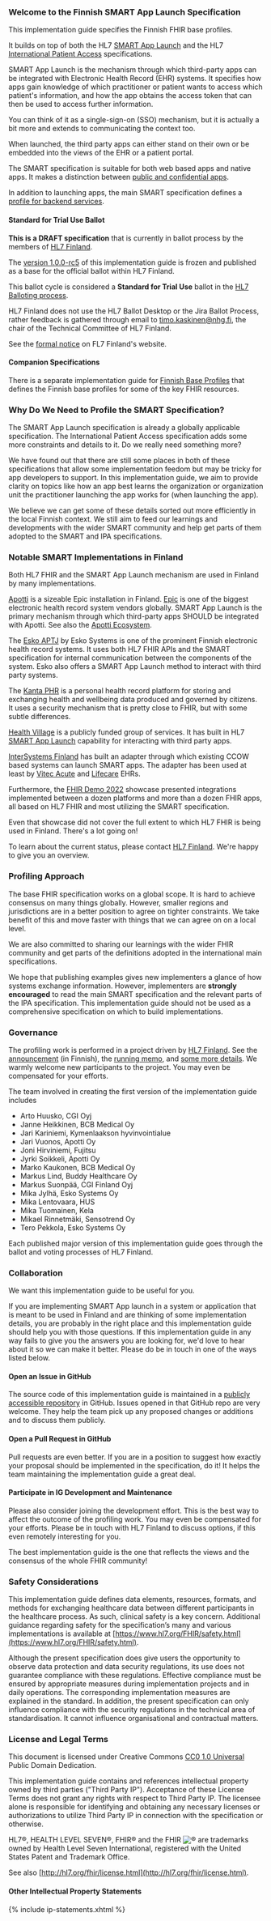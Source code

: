 ### Welcome to the Finnish SMART App Launch Specification

This implementation guide specifies the Finnish FHIR base profiles.

It builds on top of both the HL7
[SMART App Launch](https://hl7.org/fhir/smart-app-launch/)
and the HL7
[International Patient Access](https://build.fhir.org/ig/HL7/fhir-ipa/)
specifications.

SMART App Launch is the mechanism through which third-party apps can be integrated with Electronic
Health Record (EHR) systems. It specifies how apps gain knowledge of which practitioner or patient
wants to access which patient's information, and how the app obtains the access token that can then
be used to access further information.

You can think of it as a single-sign-on (SSO) mechanism, but it is actually a bit more and extends
to communicating the context too.

When launched, the third party apps can either stand on their own or be embedded into the views of
the EHR or a patient portal.

The SMART specification is suitable for both web based apps and native apps. It makes a distinction
between
[public and confidential apps](https://hl7.org/fhir/smart-app-launch/app-launch.html#support-for-public-and-confidential-apps).

In addition to launching apps, the main SMART specification defines a
[profile for backend services](https://hl7.org/fhir/smart-app-launch/backend-services.html).

<section id="stu-ballot" class="stu-note">
  <h4>Standard for Trial Use Ballot</h4>
  <p><strong>This is a DRAFT specification</strong> that is currently in ballot process by the
  members of <a href="https://www.hl7.fi">HL7 Finland</a>.</p>
  <p>The <a
  href="https://www.hl7.fi/fhir/finnish-smart/1.0-rc5/">version 1.0.0-rc5</a> of
  this implementation guide is frozen and published as a base for the official ballot within HL7
  Finland.</p>
  <p>This ballot cycle is considered a <strong>Standard for Trial Use</strong> ballot in the <a
  href="https://confluence.hl7.org/display/HL7/HL7+Balloting">HL7 Balloting process</a>.</p>
  <p>HL7 Finland does not use the HL7 Ballot Desktop or the Jira Ballot Process, rather feedback is
  gathered through email to <a href="mailto:timo.kaskinen@nhg.fi">timo.kaskinen@nhg.fi</a>, the
  chair of the Technical Committee of HL7 Finland.</p>
  <p>See the <a href="https://www.hl7.fi/hl7-aanestys-kansalliset-fhir-soveltamisoppaat/">formal
  notice</a> on FL7 Finland's website.</p>
</section>

#### Companion Specifications

There is a separate implementation guide for
[Finnish Base Profiles](https://hl7.fi/fhir/finnish-base-profiles/) that defines the Finnish base
profiles for some of the key FHIR resources.

### Why Do We Need to Profile the SMART Specification?

The SMART App Launch specification is already a globally applicable specification. The
International Patient Access specification adds some more constraints and details to it. Do we
really need something more?

We have found out that there are still some places in both of these specifications that allow some
implementation feedom but may be tricky for app developers to support. In this implementation
guide, we aim to provide clarity on topics like how an app best learns the organization or
organization unit the practitioner launching the app works for (when launching the app).

We believe we can get some of these details sorted out more efficiently in the local Finnish
context. We still aim to feed our learnings and developments with the wider SMART community and
help get parts of them adopted to the SMART and IPA specifications.

### Notable SMART Implementations in Finland

Both HL7 FHIR and the SMART App Launch mechanism are used in Finland by many implementations.

[Apotti](https://www.apotti.fi/) is a sizeable Epic installation in Finland.
[Epic](https://www.epic.com) is one of the biggest electronic health record system vendors
globally. SMART App Launch is the primary mechanism through which third-party apps SHOULD be
integrated with Apotti. See also the
[Apotti Ecosystem](https://www.apotti.fi/en/the-apotti-ecosystem/).

The [Esko APTJ](https://eskosystems.fi/tuoteperhe/integraatiot/) by Esko Systems is one of the
prominent Finnish electronic health record systems. It uses both HL7 FHIR APIs and the SMART
specification for internal communication between the components of the system. Esko also offers a
SMART App Launch method to interact with third party systems.

The [Kanta PHR](https://www.kanta.fi/phr) is a personal health record platform for storing and
exchanging health and wellbeing data produced and governed by citizens. It uses a security
mechanism that is pretty close to FHIR, but with some subtle differences.

[Health Village](http://healthvillage.fi) is a publicly funded group of services. It has
built in HL7 [SMART App Launch](https://www.hl7.org/fhir/smart-app-launch/) capability for
interacting with third party apps. 

[InterSystems Finland](https://www.intersystems.com/fi/) has built an adapter through which
existing CCOW based systems can launch SMART apps. The adapter has been used at least by
[Vitec Acute](https://www.vitec-acute.com/) and
[Lifecare](https://www.tietoevry.com/en/care/healthcare/) EHRs.

Furthermore, the [FHIR Demo 2022](https://fhir.fi/en/demo2022/index.html) showcase presented
integrations implemented between a dozen platforms and more than a dozen FHIR apps, all based on
HL7 FHIR and most utilizing the SMART specification.

Even that showcase did not cover the full extent to which HL7 FHIR is being used in Finland.
There's a lot going on!

To learn about the current status, please contact [HL7 Finland](https://www.hl7.fi/). We're happy
to give you an overview.

### Profiling Approach

The base FHIR specification works on a global scope. It is hard to achieve consensus on many things
globally. However, smaller regions and jurisdictions are in a better position to agree on tighter
constraints. We take benefit of this and move faster with things that we can agree on on a local
level.

We are also committed to sharing our learnings with the wider FHIR community and get parts of the
definitions adopted in the international main specifications.

We hope that publishing examples gives new implementers a glance of how systems exchange
information. However, implementers are **strongly encouraged** to read the main SMART specification
and the relevant parts of the IPA specification. This implementation guide should not be used as a
comprehensive specification on which to build implementations.

### Governance

The profiling work is performed in a project driven by [HL7 Finland](https://www.hl7.fi).
See the
[announcement](https://www.hl7.fi/hl7-fhir-profilointityo-kaynnistyy-tule-mukaan-vaikuttamaan-kansalliseen-tekemiseen/)
(in Finnish), the [running
memo](https://docs.google.com/document/d/1yNq6XMLhWJqi6OELQtWC1DFwdtD9CQulzVOfz-zZCko/edit#), and
[some more details](https://fhir.fi). We warmly welcome new participants to the project. You may
even be compensated for your efforts.

The team involved in creating the first version of the implementation guide includes
* Arto Huusko, CGI Oyj
* Janne Heikkinen, BCB Medical Oy
* Jari Kariniemi, Kymenlaakson hyvinvointialue
* Jari Vuonos, Apotti Oy
* Joni Hirviniemi, Fujitsu
* Jyrki Soikkeli, Apotti Oy
* Marko Kaukonen, BCB Medical Oy
* Markus Lind, Buddy Healthcare Oy
* Markus Suonpää, CGI Finland Oyj
* Mika Jylhä, Esko Systems Oy
* Mika Lentovaara, HUS
* Mika Tuomainen, Kela
* Mikael Rinnetmäki, Sensotrend Oy
* Tero Pekkola, Esko Systems Oy

Each published major version of this implementation guide goes through the ballot and voting
processes of HL7 Finland.

### Collaboration

We want this implementation guide to be useful for you.

If you are implementing SMART App launch in a system or application that is meant to be used in
Finland and are thinking of some implementation details, you are probably in the right place and
this implementation guide should help you with those questions. If this implementation guide in any
way fails to give you the answers you are looking for, we'd love to hear about it so we can make it
better. Please do be in touch in one of the ways listed below.

#### Open an Issue in GitHub

The source code of this implementation guide is maintained in a
[publicly accessible repository](https://github.com/fhir-fi/finnish-base-profiles) in GitHub.
Issues opened in that GitHub repo are very welcome. They help the team pick up any proposed changes
or additions and to discuss them publicly.

#### Open a Pull Request in GitHub

Pull requests are even better. If you are in a position to suggest how exactly your proposal should
be implemented in the specification, do it! It helps the team maintaining the implementation guide
a great deal.

#### Participate in IG Development and Maintenance

Please also consider joining the development effort. This is the best way to affect the outcome of
the profiling work. You may even be compensated for your efforts. Please be in touch with HL7
Finland to discuss options, if this even remotely interesting for you.

The best implementation guide is the one that reflects the views and the consensus of the whole
FHIR community!

### Safety Considerations
This implementation guide defines data elements, resources, formats, and methods for exchanging
healthcare data between different participants in the healthcare process. As such, clinical safety
is a key concern. Additional guidance regarding safety for the specification’s many and various
implementations is available at
[https://www.hl7.org/FHIR/safety.html](https://www.hl7.org/FHIR/safety.html).

Although the present specification does give users the opportunity to observe data protection and
data security regulations, its use does not guarantee compliance with these regulations. Effective
compliance must be ensured by appropriate measures during implementation projects and in daily
operations. The corresponding implementation measures are explained in the standard. In addition,
the present specification can only influence compliance with the security regulations in the
technical area of standardisation. It cannot influence organisational and contractual matters.

### License and Legal Terms 

This document is licensed under Creative Commons
[CC0 1.0 Universal](https://creativecommons.org/publicdomain/zero/1.0/) Public Domain Dedication.

This implementation guide contains and references intellectual property owned by third parties
("Third Party IP"). Acceptance of these License Terms does not grant any rights with respect to
Third Party IP. The licensee alone is responsible for identifying and obtaining any necessary
licenses or authorizations to utilize Third Party IP in connection with the specification or
otherwise.

HL7®, HEALTH LEVEL SEVEN®, FHIR® and the FHIR <img src="icon-fhir-16.png"
style="float: none; margin: 0px; padding: 0px; vertical-align: bottom"/>&reg; are trademarks owned
by Health Level Seven International, registered with the United States Patent and Trademark Office.

See also [http://hl7.org/fhir/license.html](http://hl7.org/fhir/license.html).

#### Other Intellectual Property Statements

{% include ip-statements.xhtml %}
